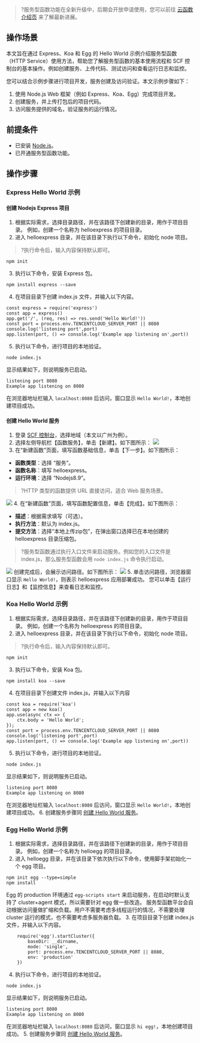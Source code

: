 >?服务型函数功能在全新升级中，后期会开放申请使用，您可以前往 [云函数介绍页](https://cloud.tencent.com/product/scf) 来了解最新进展。

## 操作场景
本文旨在通过 Express、Koa 和 Egg 的 Hello World 示例介绍服务型函数（HTTP Service）使用方法，帮助您了解服务型函数的基本使用流程和 SCF 控制台的基本操作。例如创建服务、上传代码、测试访问和查看运行日志和监控。

您可以结合示例步骤进行项目开发，服务创建及访问验证。本文示例步骤如下：
1. 使用 Node.js Web 框架（例如 Express、Koa、Egg）完成项目开发。
2. 创建服务，并上传打包后的项目代码。
3. 访问服务提供的域名，验证服务的运行情况。

## 前提条件
 - 已安装 [Node.js](https://nodejs.org/)。
 - 已开通服务型函数功能。


## 操作步骤
### Express Hello World 示例
#### 创建 Nodejs Express 项目
1. 根据实际需求，选择目录路径，并在该路径下创建新的目录，用作于项目目录。
例如，创建一个名称为 helloexpress 的项目目录。
2. 进入 helloexpress 目录，并在该目录下执行以下命令，初始化 node 项目。
>?执行命令后，输入内容保持默认即可。
>
```
npm init
```
3. 执行以下命令，安装 Express 包。
```
npm install express --save
```
4. 在项目目录下创建 index.js 文件，并输入以下内容。
```
const express = require('express')
const app = express()
app.get('/', (req, res) => res.send('Hello World!'))
const port = process.env.TENCENTCLOUD_SERVER_PORT || 8080
console.log('listening port',port)
app.listen(port, () => console.log('Example app listening on',port))
```
5.  执行以下命令，进行项目的本地验证。
```
node index.js
```
显示结果如下，则说明服务已启动。
```
listening port 8080
Example app listening on 8080
```
在浏览器地址栏输入 `localhost:8080` 后访问，窗口显示 `Hello World!`，本地创建项目成功。

[](id:create)
#### 创建 Hello World 服务
1. 登录 [SCF 控制台](https://console.cloud.tencent.com/scf/index)，选择地域（本文以广州为例）。
2. 选择左侧导航栏【函数服务】，单击【新建】。如下图所示：
![](https://main.qcloudimg.com/raw/d0cda16146bc6b752e6d0110ac4ae21a.png)
3. 在“新建函数”页面，填写函数基础信息，单击【下一步】。如下图所示：
 - **函数类型**：选择 “服务”。
 - **函数名称**：填写 helloexpress。
 - **运行环境**：选择 “Nodejs8.9”。
 >?HTTP 类型的函数提供 URL 直接访问，适合 Web 服务场景。
 >
![](https://main.qcloudimg.com/raw/ce5effe7b2da547beab8f68d1d274731.png)
4. 在“新建函数”页面，填写函数配置信息，单击【完成】。如下图所示：
 - **描述**：根据需求填写（可选）。
 - **执行方法**：默认为 index.js。
 - **提交方法**：选择“本地上传zip包”，在弹出窗口选择已在本地创建的 helloexpress 目录压缩包。
>?服务型函数通过执行入口文件来启动服务。例如您的入口文件是 index.js，那么服务型函数会用 `node index.js` 命令执行启动。
>
![](https://main.qcloudimg.com/raw/c0ad7fc92b93a8a23753f42ab1cf5e96.png)
创建完成后，会展示访问路径。如下图所示：
![](https://main.qcloudimg.com/raw/cf0c63a951979a7f2541ca1edf8c9608.png)
5. 单击访问路径，浏览器窗口显示 `Hello World!`，则表示 helloexpress 应用部署成功。
您可以单击【运行日志】和【监控信息】来查看日志和监控。

### Koa Hello World 示例
1. 根据实际需求，选择目录路径，并在该路径下创建新的目录，用作于项目目录。
例如，创建一个名称为 helloexpress 的项目目录。
2. 进入 helloexpress 目录，并在该目录下执行以下命令，初始化 node 项目。
>?执行命令后，输入内容保持默认即可。
>
```
npm init
```
3. 执行以下命令，安装 Koa 包。
```
npm install koa --save
```
4. 在项目目录下创建文件 index.js，并输入以下内容
```
const koa = require('koa')
const app = new koa()
app.use(async ctx => {
    ctx.body = 'Hello World';
});
const port = process.env.TENCENTCLOUD_SERVER_PORT || 8080
console.log('listening port',port)
app.listen(port, () => console.log('Example app listening on',port))
```
5.  执行以下命令，进行项目的本地验证。
```
node index.js
```
显示结果如下，则说明服务已启动。
```
listening port 8080
Example app listening on 8080
```
在浏览器地址栏输入 `localhost:8080` 后访问，窗口显示 `Hello World!`，本地创建项目成功。
6. 创建服务步骤同 [创建 Hello World 服务](#create)。

### Egg Hello World 示例
1. 根据实际需求，选择目录路径，并在该路径下创建新的目录，用作于项目目录。
例如，创建一个名称为 helloegg 的项目目录。
2. 进入 helloegg 目录，并在该目录下依次执行以下命令，使用脚手架初始化一个 egg 项目。
```
npm init egg --type=simple
npm install
```
Egg 的 production 环境通过 `egg-scripts start` 来启动服务，在启动时默认支持了 cluster+agent 模式，所以需要针对 egg 做一些改造。
服务型函数平台会自动根据访问量做扩缩和负载。用户不需要考虑多线程运行的情况，不需要处理 cluster 运行的模式，也不需要考虑多服务器负载。
3. 在项目目录下创建 index.js 文件，并输入以下内容。
```
	require('egg').startCluster({
		baseDir: __dirname,
		mode: 'single',
		port: process.env.TENCENTCLOUD_SERVER_PORT || 8080,
		env: 'production'
	})
```
4.  执行以下命令，进行项目的本地验证。
```
node index.js
```
显示结果如下，则说明服务已启动。
```
listening port 8080
Example app listening on 8080
```
在浏览器地址栏输入 `localhost:8080` 后访问，窗口显示 `hi egg!`，本地创建项目成功。
5. 创建服务步骤同 [创建 Hello World 服务](#create)。
